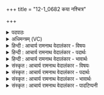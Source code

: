 +++
title = "12-1_0682 कया नश्चित्र"

+++
<details><summary>पदपाठः</summary>

क꣡या꣢꣯। नः꣣। चित्रः꣢। आ। भु꣣वत्। ऊती꣣। स꣣दा꣡वृ꣢धः। स꣡दा꣢। वृ꣣धः। स꣡खा꣢꣯। स। खा꣣। क꣡या꣢꣯। श꣡चि꣢꣯ष्ठया। वृ꣣ता꣢। ६८२।
</details>

<details><summary>अधिमन्त्रम् (VC)</summary>

- इन्द्रः
- वामदेवो गौतमः
- गायत्री
- षड्जः
</details>

<details><summary>हिन्दी : आचार्य रामनाथ वेदालंकार - विषयः</summary>

इस ऋचा की पूर्वार्चिक में क्रमाङ्क १६९ पर परमेश्वर तथा राजा के पक्ष में व्याख्या हो चुकी है। यहाँ जीवात्मा की महिमा वर्णित करते हैं।
</details>

<details><summary>हिन्दी : आचार्य रामनाथ वेदालंकार - पदार्थः</summary>

पदार्थान्वयभाषाः -  यह (चित्रः) अद्भुत शक्तिवाला शरीर का अध्यक्ष इन्द्र आत्मा (कदा) किस अपूर्व (ऊती) रक्षा के द्वारा, और (कया) किस अद्वितीय (शचिष्ठया) अत्यन्त बुद्धिपूर्ण तथा क्रियाकौशलपूर्ण (वृता) वृत्ति के द्वारा (नः) हमारा (सदावृधः) सदा बढ़ानेवाला (सखा) मित्र (भुवत्) होता है ॥१॥
</details>

<details><summary>हिन्दी : आचार्य रामनाथ वेदालंकार - भावार्थः</summary>

भावार्थभाषाः -  जिस आत्मा के बल से सब लोग सम्पूर्ण ऐहलौकिक और पारलौकिक उन्नति करने में समर्थ होते हैं, उस आत्मा का अवश्य सबको श्रवण, मनन और निदिध्यासन करना चाहिए ॥१॥
</details>

<details><summary>संस्कृत : आचार्य रामनाथ वेदालंकार - विषयः</summary>

प्रथमा ऋक् पूर्वार्चिके १६९ क्रमाङ्के परमेश्वरपक्षे राजपक्षे च व्याख्याता। अत्र जीवात्मनो महिमानमाह।
</details>

<details><summary>संस्कृत : आचार्य रामनाथ वेदालंकार - पदार्थः</summary>

पदार्थान्वयभाषाः -  एष (चित्रः) अद्भुतबलः (इन्द्रः) शरीराध्यक्षो जीवात्मा (कया) अपूर्वया (ऊती) ऊत्या रक्षया, (कया) अद्वितीयया (शचिष्ठया) अतिशयेन शचीमत्या प्रज्ञावत्या क्रियावत्या वा। [शची इति कर्मनाम प्रज्ञानाम च। अतिशायने इष्ठनि ‘विन्मतोर्लुक्। अ० ५।३।६५’ इति मतुपो लुक्।] (वृता) वृत्त्या च (नः) अस्माकम् (सदावृधः) सदैव वृद्धिकरः (सखा) सुहृत्(भुवत्) भवति ॥१॥२
</details>

<details><summary>संस्कृत : आचार्य रामनाथ वेदालंकार - भावार्थः</summary>

भावार्थभाषाः -  यस्यात्मनो बलेन सर्वे सर्वामैहलौकिकीं पारलौकिकीं चोन्नतिं कर्तुं क्षमन्ते स खलु नूनं सर्वैः श्रोतव्यो मन्तव्यो निदिध्यासितव्यश्च ॥१॥
</details>

<details><summary>संस्कृत : आचार्य रामनाथ वेदालंकार - पादटिप्पनी</summary>

टिप्पणी:   १. ऋ० ४।३१।१, य० २७।३९, ३६।४ साम० १६९, अथ० २०।१२४।१। २. दयानन्दर्षिर्मन्त्रमिमम् ऋग्भाष्ये राजप्रजाधर्मविषये यजुर्भाष्ये च क्रमशो विद्वत्पक्षे परमेश्वरपक्षे च व्याख्यातवान्।
</details>